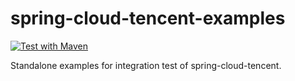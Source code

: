 # spring-cloud-tencent-examples

[![Test with Maven](https://github.com/SkyeBeFreeman/spring-cloud-tencent-examples/actions/workflows/maven_test.yml/badge.svg?branch=2021.0)](https://github.com/SkyeBeFreeman/spring-cloud-tencent-examples/actions/workflows/maven_test.yml)

Standalone examples for integration test of spring-cloud-tencent.
